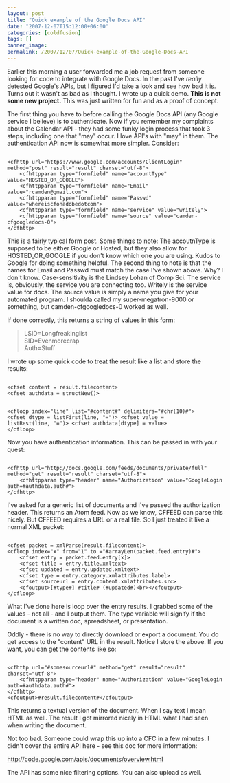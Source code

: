 ```yaml
---
layout: post
title: "Quick example of the Google Docs API"
date: "2007-12-07T15:12:00+06:00"
categories: [coldfusion]
tags: []
banner_image: 
permalink: /2007/12/07/Quick-example-of-the-Google-Docs-API
---
```


Earlier this morning a user forwarded me a job request from someone looking for code to integrate with Google Docs. In the past I've <i>really</i> detested Google's APIs, but I figured I'd take a look and see how bad it is. Turns out it wasn't as bad as I thought. I wrote up a quick demo. <b>This is not some new project.</b> This was just written for fun and as a proof of concept. 

The first thing you have to before calling the Google Docs API (any Google service I believe) is to authenticate. Now if you remember my complaints about the Calendar API - they had some funky login process that took 3 steps, including one that "may" occur. I love API's with "may" in them. The authentication API now is somewhat more simpler. Consider:

<code>
&lt;cfhttp url="https://www.google.com/accounts/ClientLogin" method="post" result="result" charset="utf-8"&gt;
	&lt;cfhttpparam type="formfield" name="accountType" value="HOSTED_OR_GOOGLE"&gt;
	&lt;cfhttpparam type="formfield" name="Email" value="rcamden@gmail.com"&gt;
	&lt;cfhttpparam type="formfield" name="Passwd" value="whereiscfonadobedotcom"&gt;
	&lt;cfhttpparam type="formfield" name="service" value="writely"&gt;
	&lt;cfhttpparam type="formfield" name="source" value="camden-cfgoogledocs-0"&gt;
&lt;/cfhttp&gt;
</code>

This is a fairly typical form post. Some things to note: The accoutnType is supposed to be either Google or Hosted, but they also allow for HOSTED_OR_GOOGLE if you don't know which one you are using. Kudos to Google for doing something helpful. The second thing to note is that the names for Email and Passwd must match the case I've shown above. Why? I don't know. Case-sensitivity is the Lindsey Lohan of Comp Sci. The service is, obviously, the service you are connecting too. Writely is the service value for docs. The source value is simply a name you give for your automated program. I shoulda called my super-megatron-9000 or something, but camden-cfgoogledocs-0 worked as well.

If done correctly, this returns a string of values in this form:

<blockquote>
<p>
LSID=Longfreakinglist<br/>
SID=Evenmorecrap<br/>
Auth=Stuff
</p>
</blockquote>

I wrote up some quick code to treat the result like a list and store the results:

<code>
&lt;cfset content = result.filecontent&gt;
&lt;cfset authdata = structNew()&gt;

&lt;cfloop index="line" list="#content#" delimiters="#chr(10)#"&gt;
	&lt;cfset dtype = listFirst(line, "=")&gt;
	&lt;cfset value = listRest(line, "=")&gt;
	&lt;cfset authdata[dtype] = value&gt;
&lt;/cfloop&gt;
</code>

Now you have authentication information. This can be passed in with your quest:

<code>
&lt;cfhttp url="http://docs.google.com/feeds/documents/private/full" method="get" result="result" charset="utf-8"&gt;
	&lt;cfhttpparam type="header" name="Authorization" value="GoogleLogin auth=#authdata.auth#"&gt;
&lt;/cfhttp&gt;
</code>

I've asked for a generic list of documents and I've passed the authorization header. This returns an Atom feed. Now as we know, CFFEED can parse this nicely. But CFFEED requires a URL or a real file. So I just treated it like a normal XML packet:

<code>
&lt;cfset packet = xmlParse(result.filecontent)&gt;
&lt;cfloop index="x" from="1" to ="#arrayLen(packet.feed.entry)#"&gt;
	&lt;cfset entry = packet.feed.entry[x]&gt;
	&lt;cfset title = entry.title.xmltext&gt;
	&lt;cfset updated = entry.updated.xmltext&gt;
	&lt;cfset type = entry.category.xmlattributes.label&gt;
	&lt;cfset sourceurl = entry.content.xmlattributes.src&gt;
	&lt;cfoutput&gt;[#type#] #title# (#updated#)&lt;br&gt;&lt;/cfoutput&gt;
&lt;/cfloop&gt;
</code>

What I've done here is loop over the entry results. I grabbed some of the values - not all - and I output them. The type variable will signify if the document is a written doc, spreadsheet, or presentation.

Oddly - there is no way to directly download or export a document. You do get access to the "content" URL in the result. Notice I store the above. If you want, you can get the contents like so:

<code>
&lt;cfhttp url="#somesourceurl#" method="get" result="result" charset="utf-8"&gt;
	&lt;cfhttpparam type="header" name="Authorization" value="GoogleLogin auth=#authdata.auth#"&gt;
&lt;/cfhttp&gt;
&lt;cfoutput&gt;#result.filecontent#&lt;/cfoutput&gt;
</code>

This returns a textual version of the document. When I say text I mean HTML as well. The result I got mirrored nicely in HTML what I had seen when writing the document.

Not too bad. Someone could wrap this up into a CFC in a few minutes. I didn't cover the entire API here - see this doc for more information:

<a href="http://code.google.com/apis/documents/overview.html">http://code.google.com/apis/documents/overview.html</a>

The API has some nice filtering options. You can also upload as well.